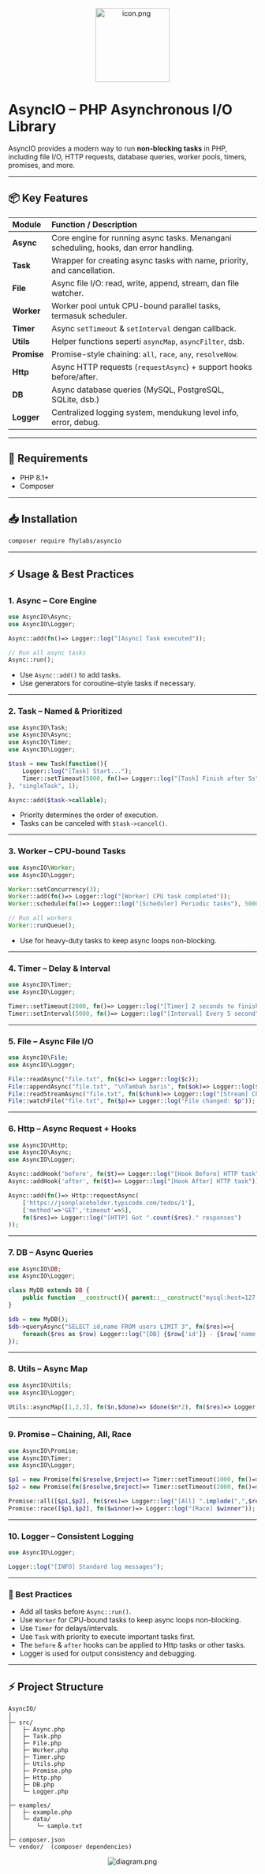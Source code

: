 <div align="center">
  <img src="./examples/icon.png" alt="icon.png" width="150" />
</div>

# AsyncIO – PHP Asynchronous I/O Library

AsyncIO provides a modern way to run **non-blocking tasks** in PHP, including file I/O, HTTP requests, database queries, worker pools, timers, promises, and more.

---

## 📦 Key Features

| Module      | Function / Description                                                                 |
| :---------- | :------------------------------------------------------------------------------------ |
| **Async**   | Core engine for running async tasks. Menangani scheduling, hooks, dan error handling. |
| **Task**    | Wrapper for creating async tasks with name, priority, and cancellation.              |
| **File**    | Async file I/O: read, write, append, stream, dan file watcher.                        |
| **Worker**  | Worker pool untuk CPU-bound parallel tasks, termasuk scheduler.                       |
| **Timer**   | Async `setTimeout` & `setInterval` dengan callback.                                    |
| **Utils**   | Helper functions seperti `asyncMap`, `asyncFilter`, dsb.                               |
| **Promise** | Promise-style chaining: `all`, `race`, `any`, `resolveNow`.                            |
| **Http**    | Async HTTP requests (`requestAsync`) + support hooks before/after.                     |
| **DB**      | Async database queries (MySQL, PostgreSQL, SQLite, dsb.)                               |
| **Logger**  | Centralized logging system, mendukung level info, error, debug.                        |

---

## 🚀 Requirements

- PHP 8.1+
- Composer

---

## 📥 Installation

```bash
composer require fhylabs/asyncio
````

---

## ⚡ Usage & Best Practices

### 1. Async – Core Engine

```php
use AsyncIO\Async;
use AsyncIO\Logger;

Async::add(fn()=> Logger::log("[Async] Task executed"));

// Run all async tasks
Async::run();
```

* Use `Async::add()` to add tasks.
* Use generators for coroutine-style tasks if necessary.

---

### 2. Task – Named & Prioritized

```php
use AsyncIO\Task;
use AsyncIO\Async;
use AsyncIO\Timer;
use AsyncIO\Logger;

$task = new Task(function(){
    Logger::log("[Task] Start...");
    Timer::setTimeout(5000, fn()=> Logger::log("[Task] Finish after 5s"));
}, "singleTask", 1);

Async::add($task->callable);
```

* Priority determines the order of execution.
* Tasks can be canceled with `$task->cancel()`.

---

### 3. Worker – CPU-bound Tasks

```php
use AsyncIO\Worker;
use AsyncIO\Logger;

Worker::setConcurrency(3);
Worker::add(fn()=> Logger::log("[Worker] CPU task completed"));
Worker::schedule(fn()=> Logger::log("[Scheduler] Periodic tasks"), 5000);

// Run all workers
Worker::runQueue();
```

* Use for heavy-duty tasks to keep async loops non-blocking.

---

### 4. Timer – Delay & Interval

```php
use AsyncIO\Timer;
use AsyncIO\Logger;

Timer::setTimeout(2000, fn()=> Logger::log("[Timer] 2 seconds to finish"));
Timer::setInterval(5000, fn()=> Logger::log("[Interval] Every 5 second"));
```

---

### 5. File – Async File I/O

```php
use AsyncIO\File;
use AsyncIO\Logger;

File::readAsync("file.txt", fn($c)=> Logger::log($c));
File::appendAsync("file.txt", "\nTambah baris", fn($ok)=> Logger::log($ok ? "Append OK" : "Failed"));
File::readStreamAsync("file.txt", fn($chunk)=> Logger::log("[Stream] Chunk size: ".strlen($chunk)));
File::watchFile("file.txt", fn($p)=> Logger::log("File changed: $p"));
```

---

### 6. Http – Async Request + Hooks

```php
use AsyncIO\Http;
use AsyncIO\Async;
use AsyncIO\Logger;

Async::addHook('before', fn($t)=> Logger::log("[Hook Before] HTTP task"));
Async::addHook('after', fn($t)=> Logger::log("[Hook After] HTTP task"));

Async::add(fn()=> Http::requestAsync(
    ['https://jsonplaceholder.typicode.com/todos/1'],
    ['method'=>'GET','timeout'=>5],
    fn($res)=> Logger::log("[HTTP] Got ".count($res)." responses")
));
```

---

### 7. DB – Async Queries

```php
use AsyncIO\DB;
use AsyncIO\Logger;

class MyDB extends DB {
    public function __construct(){ parent::__construct("mysql:host=127.0.0.1;dbname=demo","root",""); }
}

$db = new MyDB();
$db->queryAsync("SELECT id,name FROM users LIMIT 3", fn($res)=>{
    foreach($res as $row) Logger::log("[DB] {$row['id']} - {$row['name']}");
});
```

---

### 8. Utils – Async Map

```php
use AsyncIO\Utils;
use AsyncIO\Logger;

Utils::asyncMap([1,2,3], fn($n,$done)=> $done($n*2), fn($res)=> Logger::log("[Utils] Doubled: ".implode(",",$res)));
```

---

### 9. Promise – Chaining, All, Race

```php
use AsyncIO\Promise;
use AsyncIO\Timer;
use AsyncIO\Logger;

$p1 = new Promise(fn($resolve,$reject)=> Timer::setTimeout(1000, fn()=> $resolve("1")));
$p2 = new Promise(fn($resolve,$reject)=> Timer::setTimeout(2000, fn()=> $resolve("2")));

Promise::all([$p1,$p2], fn($res)=> Logger::log("[All] ".implode(",",$res)));
Promise::race([$p1,$p2], fn($winner)=> Logger::log("[Race] $winner"));
```

---

### 10. Logger – Consistent Logging

```php
use AsyncIO\Logger;

Logger::log("[INFO] Standard log messages");
```

---

### 🔹 Best Practices

* Add all tasks before `Async::run()`.
* Use `Worker` for CPU-bound tasks to keep async loops non-blocking.
* Use `Timer` for delays/intervals.
* Use `Task` with priority to execute important tasks first.
* The `before` & `after` hooks can be applied to Http tasks or other tasks.
* Logger is used for output consistency and debugging.

---

## ⚡ Project Structure

```
AsyncIO/
│
├─ src/
│   ├─ Async.php
│   ├─ Task.php
│   ├─ File.php
│   ├─ Worker.php
│   ├─ Timer.php
│   ├─ Utils.php
│   ├─ Promise.php
│   ├─ Http.php
│   ├─ DB.php
│   └─ Logger.php
│
├─ examples/
│   ├─ example.php
│   └─ data/
│       └─ sample.txt
│
├─ composer.json
└─ vendor/  (composer dependencies)
```

<div align="center">
  <img src="./examples/diagram.png" alt="diagram.png" />
</div>
